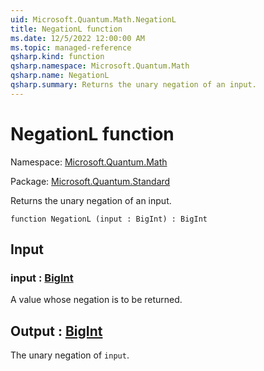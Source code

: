 ```yaml
---
uid: Microsoft.Quantum.Math.NegationL
title: NegationL function
ms.date: 12/5/2022 12:00:00 AM
ms.topic: managed-reference
qsharp.kind: function
qsharp.namespace: Microsoft.Quantum.Math
qsharp.name: NegationL
qsharp.summary: Returns the unary negation of an input.
---
```


# NegationL function

Namespace: [Microsoft.Quantum.Math](xref:Microsoft.Quantum.Math)

Package: [Microsoft.Quantum.Standard](https://nuget.org/packages/Microsoft.Quantum.Standard)


Returns the unary negation of an input.

```qsharp
function NegationL (input : BigInt) : BigInt
```


## Input

### input : [BigInt](xref:microsoft.quantum.qsharp.valueliterals#bigint-literals)

A value whose negation is to be returned.



## Output : [BigInt](xref:microsoft.quantum.qsharp.valueliterals#bigint-literals)

The unary negation of `input`.